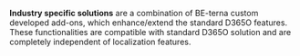 **Industry specific solutions** are a combination of BE-terna custom developed add-ons, which enhance/extend the standard D365O features. These functionalities are compatible with standard D365O solution and are completely independent of localization features. 

